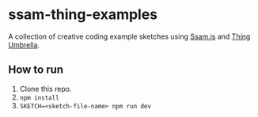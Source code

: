 # ssam-thing-examples

A collection of creative coding example sketches using [Ssam.js](https://github.com/cdaein/ssam) and [Thing Umbrella](https://github.com/thi-ng/umbrella).

## How to run

1. Clone this repo.
2. `npm install`
3. `SKETCH=<sketch-file-name> npm run dev`
